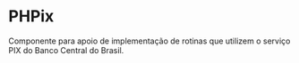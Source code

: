 # PHPix
Componente para apoio de implementação de rotinas que utilizem o serviço PIX do Banco Central do Brasil.
